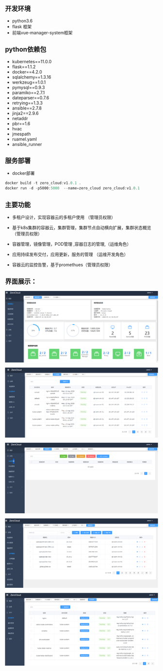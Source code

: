 ## 开发环境
- python3.6
- flask 框架
- 前端vue-manager-system框架

## python依赖包
- kubernetes==11.0.0
- flask==1.1.2
- docker==4.2.0
- sqlalchemy==1.3.16
- werkzeug==1.0.1
- pymysql==0.9.3
- paramiko==2.7.1
- dateparser==0.7.6
- retrying==1.3.3
- ansible==2.7.8
- jinja2==2.9.6
- netaddr
- pbr==1.6
- hvac
- jmespath
- ruamel.yaml
- ansible_runner

## 服务部署

- docker部署

```powershell
docker build -t zero_cloud:v1.0.1 .
docker run -d -p5000:5000  --name=zero_cloud zero_cloud:v1.0.1
```

## 主要功能

- 多租户设计，实现容器云的多租户使用 （管理员权限）

- 基于k8s集群的容器云，集群管理，集群节点自动横向扩展，集群状态概览 （管理员权限）

- 容器管理，镜像管理，POD管理 ,容器日志的管理,（运维角色）

- 应用持续发布交付，应用更新，服务的管理 （运维开发角色）

- 容器云的监控告警，基于promethues（管理员权限）

## 界面展示：
![image](https://github.com/EthanSun2019/ContainerManager/blob/master/b0999dc299f2dd08d66cde90b59a6ed.png)

![image](https://github.com/EthanSun2019/ContainerManager/blob/master/53c3747e65ab9ca82c1909d588432ea.png)

![image](https://github.com/EthanSun2019/ContainerManager/blob/master/0123ba3a97e25faf9c40f6c31c9b6de.png)

![image](https://github.com/EthanSun2019/ContainerManager/blob/master/99cfdf45f05e1ad84c30596fa3ae502.png)

![image](https://github.com/EthanSun2019/ContainerManager/blob/master/9f1a531d348ea6882bcbb01721b9f8d.png)


